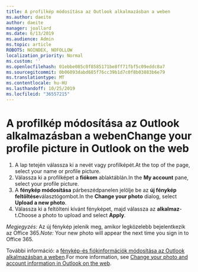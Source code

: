 ```yaml
---
title: A profilkép módosítása az Outlook alkalmazásban a weben
ms.author: daeite
author: daeite
manager: joallard
ms.date: 6/13/2019
ms.audience: Admin
ms.topic: article
ROBOTS: NOINDEX, NOFOLLOW
localization_priority: Normal
ms.custom: ''
ms.openlocfilehash: 01ebbe085c0f8585171be8ff71fbf5c09eddc8a7
ms.sourcegitcommit: 0b06093dabd685f76cc39b1d7c0f8b03883b6e79
ms.translationtype: MT
ms.contentlocale: hu-HU
ms.lasthandoff: 10/25/2019
ms.locfileid: "36557215"
---
```

# <a name="change-your-profile-picture-in-outlook-on-the-web"></a><span data-ttu-id="fdf26-102">A profilkép módosítása az Outlook alkalmazásban a weben</span><span class="sxs-lookup"><span data-stu-id="fdf26-102">Change your profile picture in Outlook on the web</span></span>

1. <span data-ttu-id="fdf26-103">A lap tetején válassza ki a nevét vagy profilképét.</span><span class="sxs-lookup"><span data-stu-id="fdf26-103">At the top of the page, select your name or profile picture.</span></span>
1. <span data-ttu-id="fdf26-104">Válassza ki a profilképet a **fiókom** ablaktáblán.</span><span class="sxs-lookup"><span data-stu-id="fdf26-104">In the **My account** pane, select your profile picture.</span></span>
1. <span data-ttu-id="fdf26-105">A **fénykép módosítása** párbeszédpanelen jelölje be az **új fénykép feltöltése**választógombot.</span><span class="sxs-lookup"><span data-stu-id="fdf26-105">In the **Change your photo** dialog, select **Upload a new photo**.</span></span>
1. <span data-ttu-id="fdf26-106">Válassza ki a feltölteni kívánt fényképet, majd válassza az **alkalmaz**-t.</span><span class="sxs-lookup"><span data-stu-id="fdf26-106">Choose a photo to upload and select **Apply**.</span></span>

<span data-ttu-id="fdf26-107">*Megjegyzés:* Az új fénykép jelenik meg, amikor legközelebb bejelentkezik az Office 365.</span><span class="sxs-lookup"><span data-stu-id="fdf26-107">*Note:* Your new photo will appear the next time you sign in to Office 365.</span></span>

<span data-ttu-id="fdf26-108">További információ: a [fénykép-és fiókinformációk módosítása az Outlook alkalmazásban a weben](https://support.office.com/article/b2dbb289-851d-4bed-93c3-3e136f5659ec).</span><span class="sxs-lookup"><span data-stu-id="fdf26-108">For more information, see [Change your photo and account information in Outlook on the web](https://support.office.com/article/b2dbb289-851d-4bed-93c3-3e136f5659ec).</span></span>